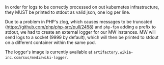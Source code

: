 In order for logs to be correctly processed on out kubernetes infrastructure, they MUST be printed to stdout as valid json, one log per line.

Due to a problem in PHP's zlog, which causes messages to be truncated (https://github.com/php/php-src/pull/2458) and `php-fpm` adding a prefix to stdout, we had to create an external logger for our MW instances.
MW will send logs to a socket (9999 by default), which will then be printed to stdout on a different container within the same pod.

The logger's image is currently available at `artifactory.wikia-inc.com/sus/mediawiki-logger`.